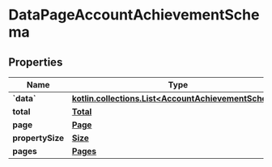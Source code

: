 
# DataPageAccountAchievementSchema

## Properties
Name | Type | Description | Notes
------------ | ------------- | ------------- | -------------
**&#x60;data&#x60;** | [**kotlin.collections.List&lt;AccountAchievementSchema&gt;**](AccountAchievementSchema.md) |  | 
**total** | [**Total**](Total.md) |  | 
**page** | [**Page**](Page.md) |  | 
**propertySize** | [**Size**](Size.md) |  | 
**pages** | [**Pages**](Pages.md) |  |  [optional]



